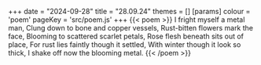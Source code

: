 +++
date = "2024-09-28"
title = "28.09.24"
themes = []
[params]
  colour = 'poem'
  pageKey = 'src/poem.js'
+++
{{< poem >}}
I fright myself a metal man,
Clung down to bone and copper vessels,
Rust-bitten flowers mark the face,
Blooming to scattered scarlet petals,
Rose flesh beneath sits out of place,
For rust lies faintly though it settled,
With winter though it look so thick,
I shake off now the blooming metal.
{{< /poem >}}